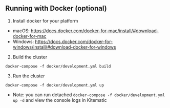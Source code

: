 ## Running with Docker (optional)

1. Install docker for your platform

- macOS: https://docs.docker.com/docker-for-mac/install/#download-docker-for-mac
- Windows: https://docs.docker.com/docker-for-windows/install/#download-docker-for-windows

2. Build the cluster

`docker-compose -f docker/development.yml build`

3. Run the cluster

`docker-compose -f docker/development.yml up`

- Note: you can run detached `docker-compose -f docker/development.yml up -d` and view the console logs in Kitematic
